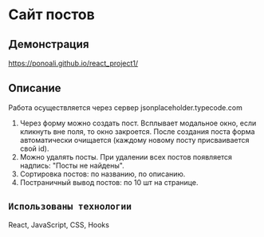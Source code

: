 # Сайт постов

## Демонстрация

https://ponoali.github.io/react_project1/

## Описание

Работа осуществляется через сервер jsonplaceholder.typecode.com

1) Через форму можно создать пост. Всплывает модальное окно, если кликнуть вне поля, то окно закроется. После создания поста форма автоматически очищается (каждому новому посту присваивается свой id).
2) Можно удалять посты. При удалении всех постов появляется надпись: "Посты не найдены".
3) Сортировка постов: по названию, по описанию.
4) Постраничный вывод постов: по 10 шт на странице.

## `Использованы технологии`

React, JavaScript, CSS, Hooks

